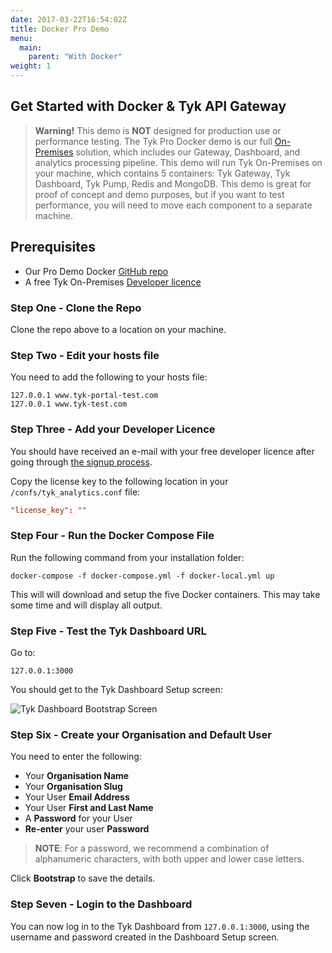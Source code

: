 ```yaml
---
date: 2017-03-22T16:54:02Z
title: Docker Pro Demo
menu:
  main:
    parent: "With Docker"
weight: 1
---
```


## Get Started with Docker & Tyk API Gateway

> **Warning!** This demo is **NOT** designed for production use or performance testing. The Tyk Pro Docker demo is our
> full [On-Premises](https://tyk.io/api-gateway/on-premise/) solution, which includes our Gateway, Dashboard, and
> analytics processing pipeline. This demo will run Tyk On-Premises on your machine, which contains 5 containers: Tyk
> Gateway, Tyk Dashboard, Tyk Pump, Redis and MongoDB. This demo is great for proof of concept and demo purposes, but
> if you want to test performance, you will need to move each component to a separate machine.

## Prerequisites

* Our Pro Demo Docker [GitHub repo](https://github.com/TykTechnologies/tyk-pro-docker-demo)
* A free Tyk On-Premises [Developer licence](https://tyk.io/get-started/)

### Step One - Clone the Repo

Clone the repo above to a location on your machine.

### Step Two - Edit your hosts file

You need to add the following to your hosts file:

```{copy.Wrapper}
127.0.0.1 www.tyk-portal-test.com
127.0.0.1 www.tyk-test.com
```

### Step Three - Add your Developer Licence

You should have received an e-mail with your free developer licence after going through
[the signup process](https://signup.tyk.io/product/tyk-on-premises-free-edition/).

Copy the license key to the following location in your `/confs/tyk_analytics.conf` file:

``` conf
"license_key": ""
```

### Step Four - Run the Docker Compose File

Run the following command from your installation folder:

```{copy.Wrapper}
docker-compose -f docker-compose.yml -f docker-local.yml up
```

This will will download and setup the five Docker containers. This may take some time and will display all output.

### Step Five - Test the Tyk Dashboard URL

Go to:

```{copy.Wrapper}
127.0.0.1:3000
```

You should get to the Tyk Dashboard Setup screen:

![Tyk Dashboard Bootstrap Screen][1]

### Step Six - Create your Organisation and Default User

You need to enter the following:

* Your **Organisation Name**
* Your **Organisation Slug**
* Your User **Email Address**
* Your User **First and Last Name**
* A **Password** for your User
* **Re-enter** your user **Password**

> **NOTE**: For a password, we recommend a combination of alphanumeric characters, with both upper and lower case
letters.

Click **Bootstrap** to save the details.

### Step Seven - Login to the Dashboard

You can now log in to the Tyk Dashboard from `127.0.0.1:3000`, using the username and password created in the Dashboard
Setup screen.

[1]: /docs/img/dashboard/system-management/bootstrap_screen.png
